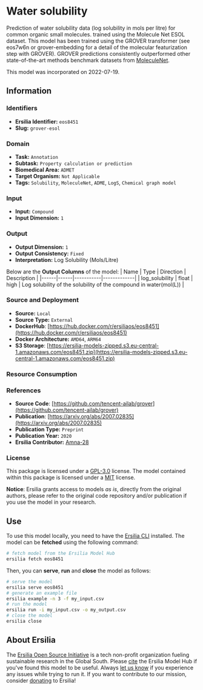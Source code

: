 # Water solubility

Prediction of water solubility data (log solubility in mols per litre) for common organic small molecules. trained using the Molecule Net ESOL dataset.
This model has been trained using the GROVER transformer (see eos7w6n or grover-embedding for a detail of the molecular featurization step with GROVER).  GROVER predictions consistently outperformed other state-of-the-art methods benchmark datasets from [MoleculeNet](https://pubs.rsc.org/en/content/articlelanding/2018/sc/c7sc02664a#!divAbstract).

This model was incorporated on 2022-07-19.

## Information
### Identifiers
- **Ersilia Identifier:** `eos8451`
- **Slug:** `grover-esol`

### Domain
- **Task:** `Annotation`
- **Subtask:** `Property calculation or prediction`
- **Biomedical Area:** `ADMET`
- **Target Organism:** `Not Applicable`
- **Tags:** `Solubility`, `MoleculeNet`, `ADME`, `LogS`, `Chemical graph model`

### Input
- **Input:** `Compound`
- **Input Dimension:** `1`

### Output
- **Output Dimension:** `1`
- **Output Consistency:** `Fixed`
- **Interpretation:** Log Solubility (Mols/Litre)

Below are the **Output Columns** of the model:
| Name | Type | Direction | Description |
|------|------|-----------|-------------|
| log_solubility | float | high | Log solubility of the solubility of the compound in water(mol(L)) |


### Source and Deployment
- **Source:** `Local`
- **Source Type:** `External`
- **DockerHub**: [https://hub.docker.com/r/ersiliaos/eos8451](https://hub.docker.com/r/ersiliaos/eos8451)
- **Docker Architecture:** `AMD64`, `ARM64`
- **S3 Storage**: [https://ersilia-models-zipped.s3.eu-central-1.amazonaws.com/eos8451.zip](https://ersilia-models-zipped.s3.eu-central-1.amazonaws.com/eos8451.zip)

### Resource Consumption


### References
- **Source Code**: [https://github.com/tencent-ailab/grover](https://github.com/tencent-ailab/grover)
- **Publication**: [https://arxiv.org/abs/2007.02835](https://arxiv.org/abs/2007.02835)
- **Publication Type:** `Preprint`
- **Publication Year:** `2020`
- **Ersilia Contributor:** [Amna-28](https://github.com/Amna-28)

### License
This package is licensed under a [GPL-3.0](https://github.com/ersilia-os/ersilia/blob/master/LICENSE) license. The model contained within this package is licensed under a [MIT](LICENSE) license.

**Notice**: Ersilia grants access to models _as is_, directly from the original authors, please refer to the original code repository and/or publication if you use the model in your research.


## Use
To use this model locally, you need to have the [Ersilia CLI](https://github.com/ersilia-os/ersilia) installed.
The model can be **fetched** using the following command:
```bash
# fetch model from the Ersilia Model Hub
ersilia fetch eos8451
```
Then, you can **serve**, **run** and **close** the model as follows:
```bash
# serve the model
ersilia serve eos8451
# generate an example file
ersilia example -n 3 -f my_input.csv
# run the model
ersilia run -i my_input.csv -o my_output.csv
# close the model
ersilia close
```

## About Ersilia
The [Ersilia Open Source Initiative](https://ersilia.io) is a tech non-profit organization fueling sustainable research in the Global South.
Please [cite](https://github.com/ersilia-os/ersilia/blob/master/CITATION.cff) the Ersilia Model Hub if you've found this model to be useful. Always [let us know](https://github.com/ersilia-os/ersilia/issues) if you experience any issues while trying to run it.
If you want to contribute to our mission, consider [donating](https://www.ersilia.io/donate) to Ersilia!
